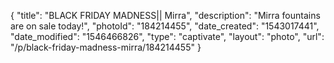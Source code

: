 {
    "title": "BLACK FRIDAY MADNESS|| Mirra",
    "description": "Mirra fountains are on sale today!",
    "photoId": "184214455",
    "date_created": "1543017441",
    "date_modified": "1546466826",
    "type": "captivate",
    "layout": "photo",
    "url": "\/p\/black-friday-madness-mirra\/184214455"
}